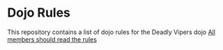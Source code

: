 Dojo Rules
==========

This repository contains a list of dojo rules for the Deadly Vipers dojo
[All members should read the rules]("https://github.com/deadlyvipers")

